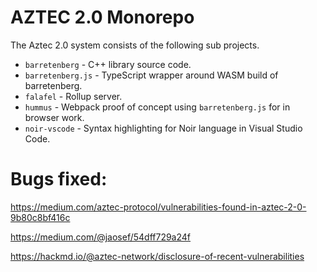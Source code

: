# AZTEC 2.0 Monorepo

The Aztec 2.0 system consists of the following sub projects.

- `barretenberg` - C++ library source code.
- `barretenberg.js` - TypeScript wrapper around WASM build of barretenberg.
- `falafel` - Rollup server.
- `hummus` - Webpack proof of concept using `barretenberg.js` for in browser work.
- `noir-vscode` - Syntax highlighting for Noir language in Visual Studio Code.

# Bugs fixed:
   https://medium.com/aztec-protocol/vulnerabilities-found-in-aztec-2-0-9b80c8bf416c
   
https://medium.com/@jaosef/54dff729a24f


https://hackmd.io/@aztec-network/disclosure-of-recent-vulnerabilities
